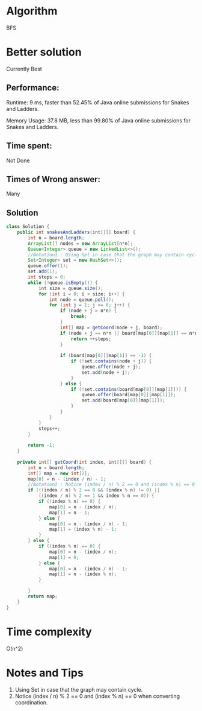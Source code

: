 # Algorithm 

BFS

# Better solution 

Currently Best

## Performance:

Runtime: 9 ms, faster than 52.45% of Java online submissions for Snakes and Ladders.

Memory Usage: 37.8 MB, less than 99.80% of Java online submissions for Snakes and Ladders.

## Time spent:

Not Done

## Times of Wrong answer:

Many

## Solution

```java
class Solution {
    public int snakesAndLadders(int[][] board) {
        int n = board.length;
        ArrayList[] nodes = new ArrayList[n*n];
        Queue<Integer> queue = new LinkedList<>();
        //Notation1 : Using Set in case that the graph may contain cycle. 
        Set<Integer> set = new HashSet<>();
        queue.offer(1);
        set.add(1);
        int steps = 0;
        while (!queue.isEmpty()) {
            int size = queue.size();
            for (int i = 0; i < size; i++) {
                int node = queue.poll();
                for (int j = 1; j <= 6; j++) {
                    if (node + j > n*n) {
                        break;
                    }
                    int[] map = getCoord(node + j, board);
                    if (node + j == n*n || board[map[0]][map[1]] == n*n) {
                        return ++steps;
                    }
                    
                    if (board[map[0]][map[1]] == -1) {
                        if (!set.contains(node + j)) {
                            queue.offer(node + j);
                            set.add(node + j);
                        }
                    } else {
                        if (!set.contains(board[map[0]][map[1]])) {
                            queue.offer(board[map[0]][map[1]]); 
                            set.add(board[map[0]][map[1]]);
                        }
                    }
                }
            }
            steps++;
        }
        
        return -1;
    }
    
    private int[] getCoord(int index, int[][] board) {
        int n = board.length;
        int[] map = new int[2];
        map[0] = n - (index / n) - 1;
        //Notation2 : Notice (index / n) % 2 == 0 and (index % n) == 0 when converting                         coordination.
        if (((index / n) % 2 == 0 && (index % n) != 0) || 
            ((index / n) % 2 == 1 && index % n == 0)) {    
            if ((index % n) == 0) {
                map[0] = n - (index / n);
                map[1] = n - 1;
            } else {
                map[0] = n - (index / n) - 1;
                map[1] = (index % n) - 1;   
            }
        } else {
            if ((index % n) == 0) {
                map[0] = n - (index / n);
                map[1] = 0;
            } else {
                map[0] = n - (index / n) - 1;
                map[1] = n - (index % n);
            }

        }
        return map;
    }
}
```

# Time complexity

O(n^2)

# Notes and Tips

1. Using Set in case that the graph may contain cycle. 
2. Notice (index / n) % 2 == 0 and (index % n) == 0 when converting coordination.